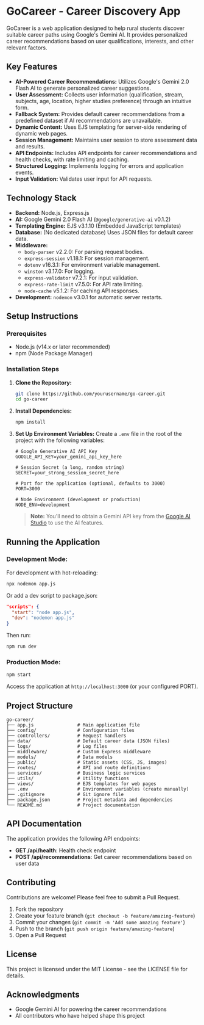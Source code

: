 # GoCareer - Career Discovery App

GoCareer is a web application designed to help rural students discover suitable career paths using Google's Gemini AI. It provides personalized career recommendations based on user qualifications, interests, and other relevant factors.

## Key Features

- **AI-Powered Career Recommendations:** Utilizes Google's Gemini 2.0 Flash AI to generate personalized career suggestions.
- **User Assessment:** Collects user information (qualification, stream, subjects, age, location, higher studies preference) through an intuitive form.
- **Fallback System:** Provides default career recommendations from a predefined dataset if AI recommendations are unavailable.
- **Dynamic Content:** Uses EJS templating for server-side rendering of dynamic web pages.
- **Session Management:** Maintains user session to store assessment data and results.
- **API Endpoints:** Includes API endpoints for career recommendations and health checks, with rate limiting and caching.
- **Structured Logging:** Implements logging for errors and application events.
- **Input Validation:** Validates user input for API requests.

## Technology Stack

- **Backend:** Node.js, Express.js
- **AI:** Google Gemini 2.0 Flash AI (`@google/generative-ai` v0.1.2)
- **Templating Engine:** EJS v3.1.10 (Embedded JavaScript templates)
- **Database:** (No dedicated database) Uses JSON files for default career data.
- **Middleware:**
    - `body-parser` v2.2.0: For parsing request bodies.
    - `express-session` v1.18.1: For session management.
    - `dotenv` v16.3.1: For environment variable management.
    - `winston` v3.17.0: For logging.
    - `express-validator` v7.2.1: For input validation.
    - `express-rate-limit` v7.5.0: For API rate limiting.
    - `node-cache` v5.1.2: For caching API responses.
- **Development:** `nodemon` v3.0.1 for automatic server restarts.

## Setup Instructions

### Prerequisites

- Node.js (v14.x or later recommended)
- npm (Node Package Manager)

### Installation Steps

1.  **Clone the Repository:**
    ```bash
    git clone https://github.com/yourusername/go-career.git
    cd go-career
    ```

2.  **Install Dependencies:**
    ```bash
    npm install
    ```

3.  **Set Up Environment Variables:**
    Create a `.env` file in the root of the project with the following variables:

    ```env
    # Google Generative AI API Key
    GOOGLE_API_KEY=your_gemini_api_key_here

    # Session Secret (a long, random string)
    SECRET=your_strong_session_secret_here

    # Port for the application (optional, defaults to 3000)
    PORT=3000

    # Node Environment (development or production)
    NODE_ENV=development
    ```

    > **Note:** You'll need to obtain a Gemini API key from the [Google AI Studio](https://makersuite.google.com/) to use the AI features.

## Running the Application

### Development Mode:

For development with hot-reloading:

```bash
npx nodemon app.js
```

Or add a dev script to package.json:
```json
"scripts": {
  "start": "node app.js",
  "dev": "nodemon app.js"
}
```

Then run:
```bash
npm run dev
```

### Production Mode:

```bash
npm start
```

Access the application at `http://localhost:3000` (or your configured PORT).

## Project Structure

```
go-career/
├── app.js                # Main application file
├── config/               # Configuration files
├── controllers/          # Request handlers
├── data/                 # Default career data (JSON files)
├── logs/                 # Log files
├── middleware/           # Custom Express middleware
├── models/               # Data models
├── public/               # Static assets (CSS, JS, images)
├── routes/               # API and route definitions
├── services/             # Business logic services
├── utils/                # Utility functions
├── views/                # EJS templates for web pages
├── .env                  # Environment variables (create manually)
├── .gitignore            # Git ignore file
├── package.json          # Project metadata and dependencies
└── README.md             # Project documentation
```

## API Documentation

The application provides the following API endpoints:

- **GET /api/health**: Health check endpoint
- **POST /api/recommendations**: Get career recommendations based on user data

## Contributing

Contributions are welcome! Please feel free to submit a Pull Request.

1. Fork the repository
2. Create your feature branch (`git checkout -b feature/amazing-feature`)
3. Commit your changes (`git commit -m 'Add some amazing feature'`)
4. Push to the branch (`git push origin feature/amazing-feature`)
5. Open a Pull Request

## License

This project is licensed under the MIT License - see the LICENSE file for details.

## Acknowledgments

- Google Gemini AI for powering the career recommendations
- All contributors who have helped shape this project 